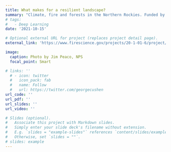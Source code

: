 ```yaml
---
title: What makes for a resilient landscape?
summary: "Climate, fire and forests in the Northern Rockies. Funded by Joint Fire Science Program. Photo: Jim Peaco, NPS"
# tags:
#   - Deep Learning
date: '2021-10-15'

# Optional external URL for project (replaces project detail page).
external_link: 'https://www.firescience.gov/projects/20-1-01-6/project/20-1-01-6_final_report.pdf'

image:
  caption: Photo by Jim Peaco, NPS
  focal_point: Smart

# links: ''
  # - icon: twitter
  #   icon_pack: fab
  #   name: Follow
  #   url: https://twitter.com/georgecushen
url_code: ''
url_pdf: ''
url_slides: ''
url_video: ''

# Slides (optional).
#   Associate this project with Markdown slides.
#   Simply enter your slide deck's filename without extension.
#   E.g. `slides = "example-slides"` references `content/slides/example-slides.md`.
#   Otherwise, set `slides = ""`.
# slides: example
---
```

